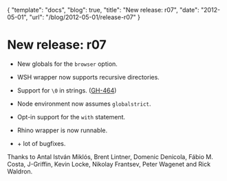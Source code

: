 {
  "template": "docs",
  "blog": true,
  "title": "New release: r07",
  "date": "2012-05-01",
  "url": "/blog/2012-05-01/release-r07"
}

# New release: r07

* New globals for the `browser` option.

* WSH wrapper now supports recursive directories.

* Support for `\0` in strings.
  ([GH-464](https://github.com/jshint/jshint/issues/464))

* Node environment now assumes `globalstrict`.

* Opt-in support for the `with` statement.

* Rhino wrapper is now runnable.

* \+ lot of bugfixes.

Thanks to Antal István Miklós, Brent Lintner, Domenic Denicola,
Fábio M. Costa, J-Griffin, Kevin Locke, Nikolay Frantsev,
Peter Wagenet and Rick Waldron.
